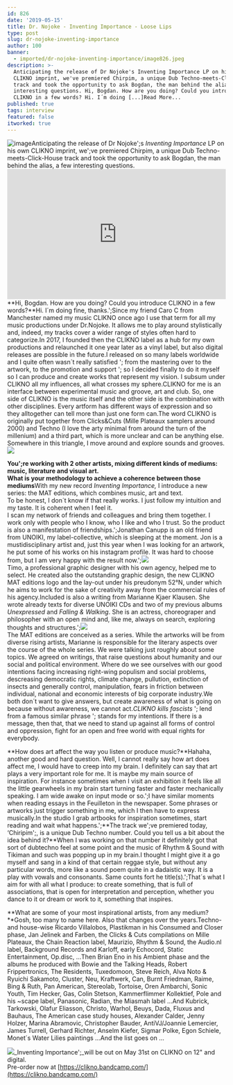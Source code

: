 ```yaml
---
id: 826
date: '2019-05-15'
title: Dr. Nojoke - Inventing Importance - Loose Lips
type: post
slug: dr-nojoke-inventing-importance
author: 100
banner:
  - imported/dr-nojoke-inventing-importance/image826.jpeg
description: >-
  Anticipating the release of Dr Nojoke's Inventing Importance LP on his own
  CLIKNO imprint, we've premiered Chirpim, a unique Dub Techno-meets-Click-House
  track and took the opportunity to ask Bogdan, the man behind the alias, a few
  interesting questions. Hi, Bogdan. How are you doing? Could you introduce
  CLIKNO in a few words? Hi. I´m doing [...]Read More...
published: true
tags: interview
featured: false
itworked: true
---
```

![image](../imported/dr-nojoke-inventing-importance/image826.jpeg)Anticipating the release of Dr Nojoke';s _Inventing Importance_ LP on his own CLIKNO imprint, we';ve premiered Chirpim, a unique Dub Techno-meets-Click-House track and took the opportunity to ask Bogdan, the man behind the alias, a few interesting questions.<iframe width='100%' height='300' scrolling='no' frameborder='no' allow='autoplay' src='https://w.soundcloud.com/player/?url=https%3A//api.soundcloud.com/tracks/621067623&color=%23ff5500&auto_play=false&hide_related=false&show_comments=true&show_user=true&show_reposts=false&show_teaser=true'></iframe>**Hi, Bogdan. How are you doing? Could you introduce CLIKNO in a few words?**Hi. I´m doing fine, thanks.';Since my friend Caro C from Manchester named my music CLIKNO once ago I use that term for all my music productions under Dr.Nojoke. It allows me to play around stylistically and, indeed, my tracks cover a wider range of styles often hard to categorize.In 2017, I founded then the CLIKNO label as a hub for my own productions and relaunched it one year later as a vinyl label, but also digital releases are possible in the future.I released on so many labels worldwide and I quite often wasn´t really satisfied '; from the mastering over to the artwork, to the promotion and support '; so I decided finally to do it myself so I can produce and create works that represent my vision. I subsum under CLIKNO all my influences, all what crosses my sphere.CLIKNO for me is an interface between experimental music and groove, art and club. So, one side of CLIKNO is the music itself and the other side is the combination with other disciplines. Every artform has different ways of expression and so they alltogether can tell more than just one form can.The word CLIKNO is originally put together from Clicks&Cuts (Mille Plateaux samplers around 2000) and Techno (I love the arty minimal from around the turn of the millenium) and a third part, which is more unclear and can be anything else. Somewhere in this triangle, I move around and explore sounds and grooves.![](/wp-content/uploads/live/img/wysiwyg/5cdc482e82685.jpg)

**You';re working with 2 other artists, mixing different kinds of mediums: music, literature and visual art.  
What is your methodology to achieve a coherence between those mediums**With my new record _Inventing Importance,_ I introduce a new series: the MAT editions, which combines music, art and text.  
To be honest, I don´t know if that really works. I just follow my intuition and my taste. It is coherent when I feel it.  
I scan my network of friends and colleagues and bring them together. I work only with people who I know, who I like and who I trust. So the product is also a manifestation of friendships.';Jonathan Canupp is an old friend from UNOIKI, my label-collective, which is sleeping at the moment. Jon is a mustidisciplinary artist and, just this year when I was looking for an artwork, he put some of his works on his instagram profile. It was hard to choose from, but I am very happy with the result now.';![](/wp-content/uploads/live/img/wysiwyg/5cdc46a6da660.jpg)  
Timo, a professional graphic designer with his own agency, helped me to select. He created also the outstanding graphic design, the new CLIKNO MAT editions logo and the lay-out under his preudonym 52°N, under which he aims to work for the sake of creativity away from the commercial rules of his agency.Included is also a writing from Marianne Kjaer Klausen. She wrote already texts for diverse UNOIKI CDs and two of my previous albums _Unexpressed_ and _Falling & Walking_. She is an actress, choreograper and philosopher with an open mind and, like me, always on search, exploring thoughts and structures.';![](/wp-content/uploads/live/img/wysiwyg/5cdc46bc7021c.jpg)  
The MAT editions are conceived as a series. While the artworks will be from diverse rising artists, Marianne is responsible for the literary aspects over the course of the whole series. We were talking just roughly about some topics. We agreed on writings, that raise questions about humanity and our social and political environment. Where do we see ourselves with our good intentions facing increasing right-wing populism and social problems, descreasing democratic rights, climate change, pullution, extinction of insects and generally control, manipulation, fears in friction between individual, national and economic interests of big corporate industry.We both don´t want to give answers, but create awareness of what is going on because without awareness, we cannot act._CLIKNO kills fascists_ '; lend from a famous similar phrase '; stands for my intentions. If there is a message, then that, that we need to stand up against all forms of control and oppression, fight for an open and free world with equal rights for everybody.

**How does art affect the way you listen or produce music?**Hahaha, another good and hard question. Well, I cannot really say how art does affect me, I would have to creep into my brain. I definitely can say that art plays a very important role for me. It is maybe my main source of inspiration. For instance sometimes when I visit an exhibition it feels like all the little gearwheels in my brain start turning faster and faster mechanically speaking. I am wide awake on input mode or so.';I have similar moments when reading essays in the Feuilleton in the newspaper. Some phrases or artworks just trigger something in me, which I then have to express musically.In the studio I grab artbooks for inspiration sometimes, start reading and wait what happens.';**The track we';ve premiered today, ‘Chiripim';, is a unique Dub Techno number. Could you tell us a bit about the idea behind it?**When I was working on that number it definitely got that sort of dubtechno feel at some point and the music of Rhythm & Sound with Tikiman and such was popping up in my brain.I thought I might give it a go myself and sang in a kind of that certain reggae style, but without any particular words, more like a sound poem quite in a dadaistic way. It is a play with vowals and consonants. Same counts fort he title(s).';That´s what I aim for with all what I produce: to create something, that is full of associations, that is open for interpretation and perception, whether you dance to it or dream or work to it, something that inspires.

**What are some of your most inspirational artists, from any medium?**Gosh, too many to name here. Also that changes over the years.Techno- and house-wise Ricardo Villalobos, Plastikman in his Consumed and Closer phase, Jan Jelinek and Farben, the Clicks & Cuts compilations on Mille Plateaux, the Chain Reaction label, Maurizio, Rhythm & Sound, the Audio.nl label, Background Records and Karloff, early Echocord, Static Entertainment, Op.disc, …Then Brian Eno in his Ambient phase and the albums he produced with Bowie and the Talking Heads, Robert Frippertronics, The Residents, Tuxedomoon, Steve Reich, Alva Noto & Ryuichi Sakamoto, Cluster, Neu, Kraftwerk, Can, Burnt Friedman, Raime, Bing & Ruth, Pan American, Stereolab, Tortoise, Oren Ambarchi, Sonic Youth, Tim Hecker, Gas, Colin Stetson, Kammerflimmer Kollektief, Pole and his ~scape label, Panasonic, Radian, the Miasmah label …And Kubrick, Tarkowski, Olafur Eliasson, Christo, Warhol, Beuys, Dada, Fluxus and Bauhaus, The American case study houses, Alexander Calder, Jenny Holzer, Marina Abramovic, Christopher Bauder, AntiVJ/Joannie Lemercier, James Turrell, Gerhard Richter, Anselm Kiefer, Sigmar Polke, Egon Schiele, Monet´s Water Lilies paintings …And the list goes on …

![](/wp-content/uploads/live/img/wysiwyg/5cdc485e72fbc.jpg)_Inventing Importance';_will be out on May 31st on CLIKNO on 12" and digital.  
Pre-order now at [](https://clikno.bandcamp.com/)[https://clikno.bandcamp.com/](https://clikno.bandcamp.com/)